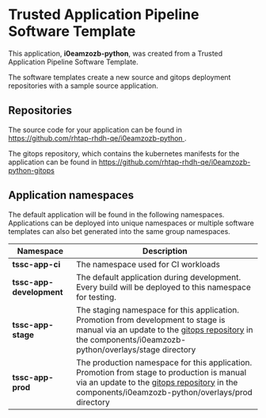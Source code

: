 # Trusted Application Pipeline Software Template

This application, **i0eamzozb-python**, was created from a Trusted Application Pipeline Software Template.

The software templates create a new source and gitops deployment repositories with a sample source application. 

## Repositories

The source code for your application can be found in [https://github.com/rhtap-rhdh-qe/i0eamzozb-python ](https://github.com/rhtap-rhdh-qe/i0eamzozb-python ).
 
The gitops repository, which contains the kubernetes manifests for the application can be found in 
[https://github.com/rhtap-rhdh-qe/i0eamzozb-python-gitops ](https://github.com/rhtap-rhdh-qe/i0eamzozb-python-gitops ) 

## Application namespaces 

The default application will be found in the following namespaces. Applications can be deployed into unique namespaces or multiple software templates can also bet generated into the same group namespaces.  

|  Namespace   |  Description   |  
| -------- | -------- |
| **tssc-app-ci** | The namespace used for CI workloads |
| **tssc-app-development** | The default application during development. Every build will be deployed to this namespace for testing. |
| **tssc-app-stage** | The staging namespace for this application. Promotion from development to stage is manual via an update to the [gitops repository](https://github.com/rhtap-rhdh-qe/i0eamzozb-python-gitops ) in the components/i0eamzozb-python/overlays/stage directory |
| **tssc-app-prod** | The production namespace for this application. Promotion from stage to production is manual via an update to the [gitops repository](https://github.com/rhtap-rhdh-qe/i0eamzozb-python-gitops ) in the components/i0eamzozb-python/overlays/prod directory |